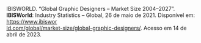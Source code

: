 IBISWORLD. “Global Graphic Designers – Market Size 2004–2027”. **IBISWorld**: Industry Statistics – Global, 26 de maio de 2021. Disponível em: [https://www.ibiswor  
ld.com/global/market-size/global-graphic-designers/](https://www.ibisworld.com/global/market-size/global-graphic-designers/). Acesso em 14 de abril de 2023.